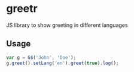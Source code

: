 # greetr
JS library to show greeting in different languages
## Usage
```js
var g = G$('John', 'Doe');
g.greet().setLang('en').greet(true).log();
```